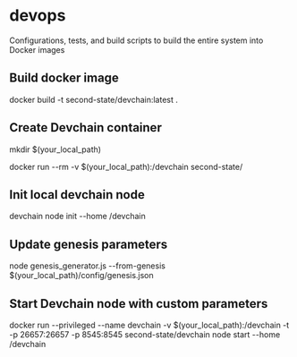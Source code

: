 # devops
Configurations, tests, and build scripts to build the entire system into Docker images

## Build docker image
docker build -t second-state/devchain:latest .

## Create Devchain container

mkdir $(your_local_path)

docker run --rm -v $(your_local_path):/devchain second-state/



## Init local devchain node
devchain node init --home /devchain


## Update genesis parameters
node genesis_generator.js --from-genesis $(your_local_path)/config/genesis.json

## Start Devchain node with custom parameters
docker run --privileged --name devchain -v $(your_local_path):/devchain -t -p 26657:26657 -p 8545:8545 second-state/devchain node start --home /devchain


